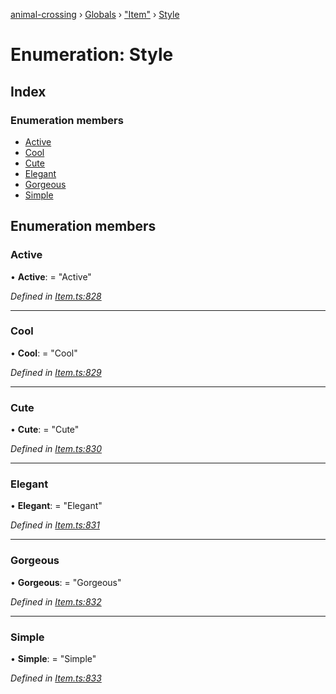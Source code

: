 [animal-crossing](../README.md) › [Globals](../globals.md) › ["Item"](../modules/_item_.md) › [Style](_item_.style.md)

# Enumeration: Style

## Index

### Enumeration members

* [Active](_item_.style.md#active)
* [Cool](_item_.style.md#cool)
* [Cute](_item_.style.md#cute)
* [Elegant](_item_.style.md#elegant)
* [Gorgeous](_item_.style.md#gorgeous)
* [Simple](_item_.style.md#simple)

## Enumeration members

###  Active

• **Active**: = "Active"

*Defined in [Item.ts:828](https://github.com/Norviah/animal-crossing/blob/2672d28/module/types/Item.ts#L828)*

___

###  Cool

• **Cool**: = "Cool"

*Defined in [Item.ts:829](https://github.com/Norviah/animal-crossing/blob/2672d28/module/types/Item.ts#L829)*

___

###  Cute

• **Cute**: = "Cute"

*Defined in [Item.ts:830](https://github.com/Norviah/animal-crossing/blob/2672d28/module/types/Item.ts#L830)*

___

###  Elegant

• **Elegant**: = "Elegant"

*Defined in [Item.ts:831](https://github.com/Norviah/animal-crossing/blob/2672d28/module/types/Item.ts#L831)*

___

###  Gorgeous

• **Gorgeous**: = "Gorgeous"

*Defined in [Item.ts:832](https://github.com/Norviah/animal-crossing/blob/2672d28/module/types/Item.ts#L832)*

___

###  Simple

• **Simple**: = "Simple"

*Defined in [Item.ts:833](https://github.com/Norviah/animal-crossing/blob/2672d28/module/types/Item.ts#L833)*
